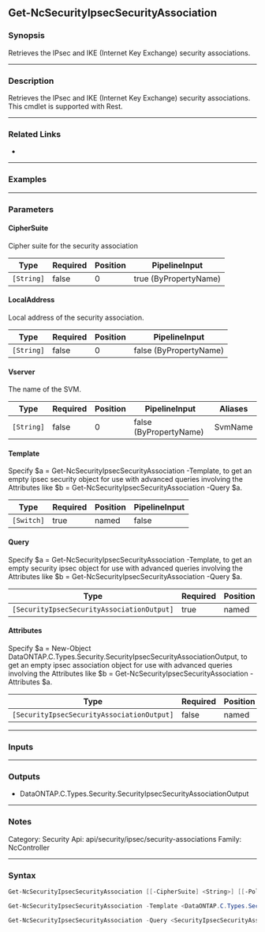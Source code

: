 Get-NcSecurityIpsecSecurityAssociation
--------------------------------------

### Synopsis
Retrieves the IPsec and IKE (Internet Key Exchange) security associations.

---

### Description

Retrieves the IPsec and IKE (Internet Key Exchange) security associations. This cmdlet is supported with Rest.

---

### Related Links
* 

---

### Examples
> 

---

### Parameters
#### **CipherSuite**
Cipher suite for the security association

|Type      |Required|Position|PipelineInput        |
|----------|--------|--------|---------------------|
|`[String]`|false   |0       |true (ByPropertyName)|

#### **LocalAddress**
Local address of the security association.

|Type      |Required|Position|PipelineInput         |
|----------|--------|--------|----------------------|
|`[String]`|false   |0       |false (ByPropertyName)|

#### **Vserver**
The name of the SVM.

|Type      |Required|Position|PipelineInput         |Aliases|
|----------|--------|--------|----------------------|-------|
|`[String]`|false   |0       |false (ByPropertyName)|SvmName|

#### **Template**
Specify $a = Get-NcSecurityIpsecSecurityAssociation -Template, to get an empty ipsec security object for use with advanced queries involving the Attributes like $b = Get-NcSecurityIpsecSecurityAssociation -Query $a.

|Type      |Required|Position|PipelineInput|
|----------|--------|--------|-------------|
|`[Switch]`|true    |named   |false        |

#### **Query**
Specify $a = Get-NcSecurityIpsecSecurityAssociation -Template, to get an empty security ipsec object for use with advanced queries involving the Attributes like $b = Get-NcSecurityIpsecSecurityAssociation -Query $a.

|Type                                      |Required|Position|PipelineInput|
|------------------------------------------|--------|--------|-------------|
|`[SecurityIpsecSecurityAssociationOutput]`|true    |named   |false        |

#### **Attributes**
Specify $a = New-Object DataONTAP.C.Types.Security.SecurityIpsecSecurityAssociationOutput, to get an empty ipsec association object for use with advanced queries involving the Attributes like $b = Get-NcSecurityIpsecSecurityAssociation -Attributes $a.

|Type                                      |Required|Position|PipelineInput|
|------------------------------------------|--------|--------|-------------|
|`[SecurityIpsecSecurityAssociationOutput]`|false   |named   |false        |

---

### Inputs

---

### Outputs
* DataONTAP.C.Types.Security.SecurityIpsecSecurityAssociationOutput

---

### Notes
Category: Security
Api: api/security/ipsec/security-associations
Family: NcController

---

### Syntax
```PowerShell
Get-NcSecurityIpsecSecurityAssociation [[-CipherSuite] <String>] [[-PolicyName] <String>] [[-Vserver] <String>] [<CommonParameters>]
```
```PowerShell
Get-NcSecurityIpsecSecurityAssociation -Template <DataONTAP.C.Types.Security.SecurityIpsecSecurityAssociationOutput> [<CommonParameters>]
```
```PowerShell
Get-NcSecurityIpsecSecurityAssociation -Query <SecurityIpsecSecurityAssociationOutput> [-Attributes <SecurityIpsecSecurityAssociationOutput>] [<CommonParameters>]
```
